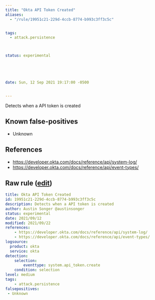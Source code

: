 ```yaml
---
title: "Okta API Token Created"
aliases:
  - "/rule/19951c21-229d-4ccb-8774-b993c3ff3c5c"


tags:
  - attack.persistence



status: experimental





date: Sun, 12 Sep 2021 19:17:00 -0500


---
```


Detects when a API token is created

<!--more-->


## Known false-positives

* Unknown



## References

* https://developer.okta.com/docs/reference/api/system-log/
* https://developer.okta.com/docs/reference/api/event-types/


## Raw rule ([edit](https://github.com/SigmaHQ/sigma/edit/master/rules/cloud/okta/okta_api_token_created.yml))
```yaml
title: Okta API Token Created
id: 19951c21-229d-4ccb-8774-b993c3ff3c5c
description: Detects when a API token is created
author: Austin Songer @austinsonger
status: experimental
date: 2021/09/12
modified: 2021/09/22
references:
    - https://developer.okta.com/docs/reference/api/system-log/
    - https://developer.okta.com/docs/reference/api/event-types/
logsource:
  product: okta
  service: okta
detection:
    selection:
        eventtype: system.api_token.create
    condition: selection
level: medium
tags:
    - attack.persistence
falsepositives:
 - Unknown


```
